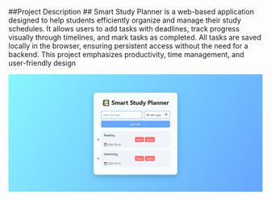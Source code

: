 ##Project Description ##
Smart Study Planner is a web-based application designed to help students efficiently organize and manage their study schedules.
It allows users to add tasks with deadlines, track progress visually through timelines, and mark tasks as completed.
All tasks are saved locally in the browser, ensuring persistent access without the need for a backend. This project emphasizes productivity, time management, and user-friendly design

![image_alt](https://github.com/navyavarikuti/Smart_Study_Plan/blob/03ba487ffe78941cdd510b2f1ce48f4adab4cbdf/screenshots/studyPage1.png)

